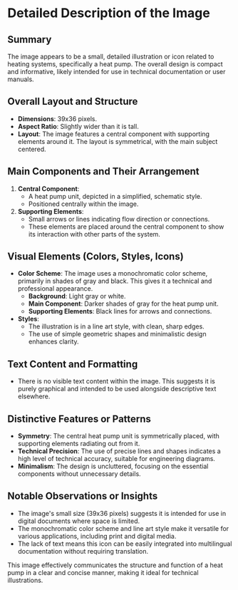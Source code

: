 # Detailed Description of the Image

## Summary
The image appears to be a small, detailed illustration or icon related to heating systems, specifically a heat pump. The overall design is compact and informative, likely intended for use in technical documentation or user manuals.

## Overall Layout and Structure
- **Dimensions**: 39x36 pixels.
- **Aspect Ratio**: Slightly wider than it is tall.
- **Layout**: The image features a central component with supporting elements around it. The layout is symmetrical, with the main subject centered.

## Main Components and Their Arrangement
1. **Central Component**:
   - A heat pump unit, depicted in a simplified, schematic style.
   - Positioned centrally within the image.
2. **Supporting Elements**:
   - Small arrows or lines indicating flow direction or connections.
   - These elements are placed around the central component to show its interaction with other parts of the system.

## Visual Elements (Colors, Styles, Icons)
- **Color Scheme**: The image uses a monochromatic color scheme, primarily in shades of gray and black. This gives it a technical and professional appearance.
  - **Background**: Light gray or white.
  - **Main Component**: Darker shades of gray for the heat pump unit.
  - **Supporting Elements**: Black lines for arrows and connections.
- **Styles**:
  - The illustration is in a line art style, with clean, sharp edges.
  - The use of simple geometric shapes and minimalistic design enhances clarity.

## Text Content and Formatting
- There is no visible text content within the image. This suggests it is purely graphical and intended to be used alongside descriptive text elsewhere.

## Distinctive Features or Patterns
- **Symmetry**: The central heat pump unit is symmetrically placed, with supporting elements radiating out from it.
- **Technical Precision**: The use of precise lines and shapes indicates a high level of technical accuracy, suitable for engineering diagrams.
- **Minimalism**: The design is uncluttered, focusing on the essential components without unnecessary details.

## Notable Observations or Insights
- The image's small size (39x36 pixels) suggests it is intended for use in digital documents where space is limited.
- The monochromatic color scheme and line art style make it versatile for various applications, including print and digital media.
- The lack of text means this icon can be easily integrated into multilingual documentation without requiring translation.

This image effectively communicates the structure and function of a heat pump in a clear and concise manner, making it ideal for technical illustrations.